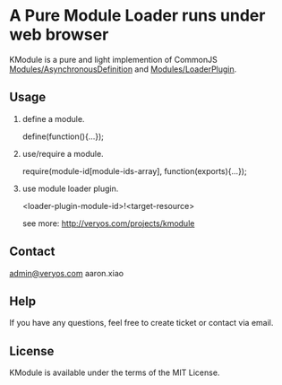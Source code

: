A Pure Module Loader runs under web browser
===

KModule is a pure and light implemention of CommonJS <a href="" target="_blank">Modules/AsynchronousDefinition</a> and <a href="" target="_blank">Modules/LoaderPlugin</a>.

## Usage

1. define a module.

	define(function(){...});

2. use/require a module.

	require(module-id[module-ids-array], function(exports){...});

3. use module loader plugin.

	&lt;loader-plugin-module-id&gt;!&lt;target-resource&gt;

	see more: <a href="http://veryos.com/projects/kmodule" target="_blank">http://veryos.com/projects/kmodule</a>

## Contact

admin@veryos.com aaron.xiao

## Help

If you have any questions, feel free to create ticket or contact via email.

## License

KModule is available under the terms of the MIT License.
